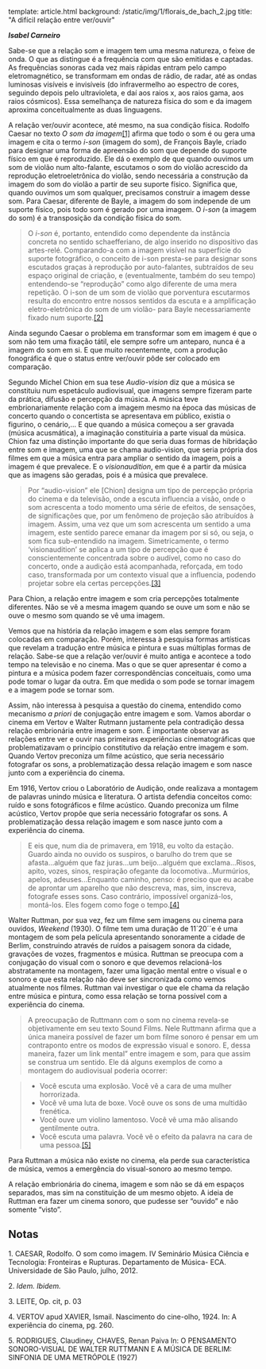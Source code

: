 template: article.html
background: /static/img/1/florais_de_bach_2.jpg
title: "A difícil relação entre ver/ouvir"

___Isabel Carneiro___

Sabe-se que a relação som e imagem tem uma mesma natureza, o feixe de onda. O que as distingue é a frequência com que são emitidas e captadas. As frequências sonoras cada vez mais rápidas entram pelo campo eletromagnético, se transformam em ondas de rádio, de radar, até as ondas luminosas visíveis e invisíveis (do infravermelho ao espectro de cores, seguindo depois pelo ultravioleta, e daí aos raios x, aos raios gama, aos raios cósmicos). Essa semelhança de natureza física do som e da imagem aproxima conceitualmente as duas linguagens.

A relação ver/ouvir acontece, até mesmo, na sua condição física. Rodolfo Caesar no texto _O som da imagem_[[1]](#1) afirma que todo o som é ou gera uma imagem e cita o termo _i-son_ (imagem do som), de François Bayle, criado para designar uma forma de apreensão do som que depende do suporte físico em que é reproduzido. Ele dá o exemplo de que quando ouvimos um som de violão num alto-falante, escutamos o som do violão acrescido da reprodução eletroeletrônica do violão, sendo necessária a construção da imagem do som do violão a partir de seu suporte físico. Significa que, quando ouvimos um som qualquer, precisamos construir a imagem desse som. Para Caesar, diferente de Bayle, a imagem do som independe de um suporte físico, pois todo som é gerado por uma imagem. O _i-son_ (a imagem do som) é a transposição da condição física do som.
 
>O _i-son_ é, portanto, entendido como dependente da instância concreta no sentido schaefferiano, de algo inserido no dispositivo das artes-relé. Comparando-a com a imagem visível na superfície do suporte fotográfico, o conceito de i-son presta-se para designar sons escutados graças à reprodução por auto-falantes, subtraídos de seu espaço original de criação, e (eventualmente, também do seu tempo) entendendo-se “reprodução” como algo diferente de uma mera repetição. O i-son de um som de violão que porventura escutarmos resulta do encontro entre nossos sentidos da escuta e a amplificação eletro-eletrônica do som de um violão- para Bayle necessariamente fixado num suporte.[[2]](#2)

Ainda segundo Caesar o problema em transformar som em imagem é que o som não tem uma fixação tátil, ele sempre sofre um anteparo, nunca é a imagem do som em si. E que muito recentemente, com a produção fonográfica é que o status entre ver/ouvir pôde ser colocado em comparação.

Segundo Michel Chion em sua tese _Audio-vision_ diz que a música se constituiu num espetáculo audiovisual, que imagens sempre fizeram parte da prática, difusão e percepção da música. A música teve embrionariamente relação com a imagem mesmo na época das músicas de concerto quando o concertista se apresentava em público, existia o figurino, o cenário,... E que quando a música começou a ser gravada (música acusmática), a imaginação constituiria a parte visual da música. Chion faz uma distinção importante do que seria duas formas de hibridação entre som e imagem, uma que se chama audio-vision, que seria própria dos filmes em que a música entra para ampliar o sentido da imagem, pois a imagem é que prevalece. E o _visionaudition_, em que é a partir da música que as imagens são geradas, pois é a música que prevalece.

>Por “audio-vision” ele [Chion] designa um tipo de percepção própria do cinema e da televisão, onde a escuta influencia a visão, onde o som acrescenta a todo momento uma série de efeitos, de sensações, de significações que, por um fenômeno de projeção são atribuídos à imagem. Assim, uma vez que um som acrescenta um sentido a uma imagem, este sentido parece emanar da imagem por si só, ou seja, o som fica sub-entendido na imagem. Simetricamente, o termo ‘visionaudition’ se aplica a um tipo de percepção que é conscientemente concentrada sobre o audível, como no caso do concerto, onde a audição está acompanhada, reforçada, em todo caso, transformada por um contexto visual que a influencia, podendo projetar sobre ela certas percepções.[[3]](#3)

Para Chion, a relação entre imagem e som cria percepções totalmente diferentes. Não se vê a mesma imagem quando se ouve um som e não se ouve o mesmo som quando se vê uma imagem. 

Vemos que na história da relação imagem e som elas sempre foram colocadas em comparação. Porém, interessa à pesquisa formas artísticas que revelam a tradução entre música e pintura e suas múltiplas formas de relação. Sabe-se que a relação ver/ouvir é muito antiga e acontece a todo tempo na televisão e no cinema. Mas o que se quer apresentar é como a pintura e a música podem fazer correspondências conceituais, como uma pode tomar o lugar da outra. Em que medida o som pode se tornar imagem e a imagem pode se tornar som.

Assim, não interessa à pesquisa a questão do cinema, entendido como mecanismo _a priori_ de conjugação entre imagem e som. Vamos abordar o cinema em Vertov e Walter Rutmann justamente pela contradição dessa relação embrionária entre imagem e som. 
É importante observar as relações entre ver e ouvir nas primeiras experiências cinematográficas que problematizavam o princípio constitutivo da relação entre imagem e som. Quando Vertov preconiza um filme acústico, que seria necessário fotografar os sons, a problematização dessa relação imagem e som nasce junto com a experiência do cinema. 

Em 1916, Vertov criou o Laboratório de Audição, onde realizava a montagem de palavras unindo música e literatura. O artista defendia conceitos como: ruído e sons fotográficos e filme acústico. Quando preconiza um filme acústico, Vertov propõe que seria necessário fotografar os sons. A problematização dessa relação imagem e som nasce junto com a experiência do cinema. 

>E eis que, num dia de primavera, em 1918, eu volto da estação. Guardo ainda no ouvido os suspiros, o barulho do trem que se afasta...alguém que faz juras...um beijo...alguém que exclama...Risos, apito, vozes, sinos, respiração ofegante da locomotiva...Murmúrios, apelos, adeuses...Enquanto caminho, penso: é preciso que eu acabe de aprontar um aparelho que não descreva, mas, sim, inscreva, fotografe esses sons. Caso contrário, impossível organizá-los, montá-los. Eles fogem como foge o tempo.[[4]](#4)

Walter Ruttman, por sua vez, fez um filme sem imagens ou cinema para ouvidos, _Weekend_ (1930). O filme tem uma duração de 11´20´´e é uma montagem de som pela película apresentando sonoramente a cidade de Berlim, construindo através de ruídos a paisagem sonora da cidade, gravações de vozes, fragmentos e música. Ruttman se preocupa com a conjugação do visual com o sonoro e que devemos relacioná-los abstratamente na montagem, fazer uma ligação mental entre o visual e o sonoro e que esta relação não deve ser sincronizada como vemos atualmente nos filmes. Ruttman vai investigar o que ele chama da relação entre música e pintura, como essa relação se torna possível com a experiência do cinema. 

>A preocupação de Ruttmann com o som no cinema revela-se objetivamente em seu texto Sound Films. Nele Ruttmann afirma que a única maneira possível de fazer um bom filme sonoro é pensar em um contraponto entre os modos de expressão visual e sonoro. E, dessa maneira, fazer um link mental” entre imagem e som, para que assim se construa um sentido. Ele dá alguns exemplos de como a montagem do audiovisual poderia ocorrer: 

 >* Você escuta uma explosão. Você vê a cara de uma mulher horrorizada. 
 >* Você vê uma luta de boxe. Você ouve os sons de uma multidão frenética. 
 >* Você ouve um violino lamentoso. Você vê uma mão alisando gentilmente outra. 
 >* Você escuta uma palavra. Você vê o efeito da palavra na cara de uma pessoa.[[5]](#5)

Para Ruttman a música não existe no cinema, ela perde sua característica de música, vemos a emergência do visual-sonoro ao mesmo tempo. 

A relação embrionária do cinema, imagem e som não se dá em espaços separados, mas sim na constituição de um mesmo objeto. A ideia de Ruttman era fazer um cinema sonoro, que pudesse ser “ouvido” e não somente “visto”.

## Notas

<a name="2">1. CAESAR, Rodolfo.  O som como imagem. IV Seminário Música Ciência e Tecnologia: Fronteiras e Rupturas. Departamento de Música- ECA. Universidade de São Paulo, julho, 2012.</a>

<a name="2">2. _Idem. Ibidem._</a>

<a name="3">3. LEITE, Op. cit, p. 03</a>

<a name="4">4. VERTOV apud XAVIER, Ismail. Nascimento do cine-olho, 1924. In:  A experiência do cinema, pg. 260.</a>

<a name="5">5. RODRIGUES, Claudiney, CHAVES, Renan Paiva In: O PENSAMENTO SONORO-VISUAL DE WALTER RUTTMANN E A MÚSICA DE BERLIM: SINFONIA DE UMA METRÓPOLE (1927)</a>
